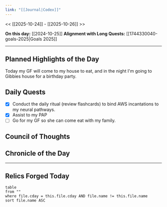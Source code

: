 ```yaml
---
link: "[[Journal|Codex]]"
---
```

<< [[2025-10-24]] - [[2025-10-26]] >>

**On this day:** [[2024-10-25]]
**Alignment with Long Quests:** [[1744330040-goals-2025|Goals 2025]]

---
## Planned Highlights of the Day
Today my GF will come to my house to eat, and in the night I'm going to Gibbies house for a birthday party.

## Daily Quests
- [x] Conduct the daily ritual (review flashcards) to bind AWS incantations to my neural pathways.
- [x] Assist to my PAP
- [ ] Go for my GF so she can come eat with my family.

## Council of Thoughts


## Chronicle of the Day


---
## Relics Forged Today
```dataview
table
from ""
where file.cday = this.file.cday AND file.name != this.file.name
sort file.name ASC
```

